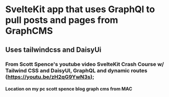 # SvelteKit app that uses GraphQl to pull posts and pages from GraphCMS
## Uses tailwindcss and DaisyUi



### From Scott Spence's youtube video SvelteKit Crash Course w/ Tailwind CSS and DaisyUI, GraphQL and dynamic routes (https://youtu.be/zH2qG9YwN3s);

#### Location on my pc scott spence blog graph cms from MAC




